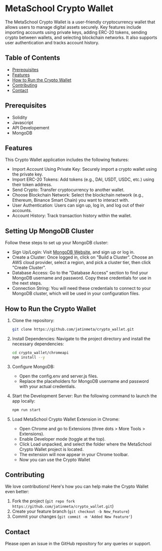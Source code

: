 # MetaSchool Crypto Wallet
The MetaSchool Crypto Wallet is a user-friendly cryptocurrency wallet that allows users to manage digital assets securely. Key features include importing accounts using private keys, adding ERC-20 tokens, sending crypto between wallets, and selecting blockchain networks. It also supports user authentication and tracks account history.


## Table of Contents

- [Prerequisites](#prerequisites)
- [Features](#features)
- [How to Run the Crypto Wallet](#how-to-run-the-crypto-wallet)
- [Contributing](#contributing)
- [Contact](#contact)

## Prerequisites
- Solidity
- Javascript
- API Developement 
- MongoDB

## Features
This Crypto Wallet application includes the following features:

- Import Account Using Private Key: Securely import a crypto wallet using the private key.
- Import ERC-20 Tokens: Add tokens (e.g., DAI, USDT, USDC, etc.) using their token address.
- Send Crypto: Transfer cryptocurrency to another wallet.
- Choose Blockchain Network: Select the blockchain network (e.g., Ethereum, Binance Smart Chain) you want to interact with.
- User Authentication: Users can sign up, log in, and log out of their accounts.
- Account History: Track transaction history within the wallet.


## Setting Up MongoDB Cluster
Follow these steps to set up your MongoDB cluster:

- Sign Up/Login: Visit [MongoDB Website](https://www.mongodb.com/), and sign up or log in.
- Create a Cluster: Once logged in, click on "Build a Cluster". Choose an AWS cloud provider, select a region, and pick a cluster tier, then click "Create Cluster".
- Database Access: Go to the "Database Access" section to find your MongoDB username and password. Copy these credentials for use in the next steps.
- Connection String: You will need these credentials to connect to your MongoDB cluster, which will be used in your configuration files.


## How to Run the Crypto Wallet
1. Clone the repository:
    ```bash
    git clone https://github.com/jatinmeta/crypto_wallet.git
    ```
2. Install Dependencies: Navigate to the project directory and install the necessary dependencies:
    ```bash
    cd crypto_wallet/chromeapi
    npm install --y
    ```
3. Configure MongoDB:
      - Open the config.env and server.js files.
      - Replace the placeholders for MongoDB username and password with your actual credentials.

4. Start the Development Server: Run the following command to launch the app locally:
    ```bash
    npm run start
    ```
5. Load MetaSchool Crypto Wallet Extension in Chrome:
    - Open Chrome and go to Extensions (three dots > More Tools > Extensions).
    - Enable Developer mode (toggle at the top).
    - Click Load unpacked, and select the folder where the MetaSchool Crypto Wallet project is located.
    - The extension will now appear in your Chrome toolbar.
    - Now you can use the Crypto Wallet


## Contributing

We love contributions! Here's how you can help make the Crypto Wallet even better:

1. Fork the project (`git repo fork https://github.com/jatinmeta/crypto_wallet.git`)
2. Create your feature branch (`git checkout -b New_Feature`)
3. Commit your changes (`git commit -m 'Added New Feature'`)

## Contact

Please open an issue in the GitHub repository for any queries or support.
